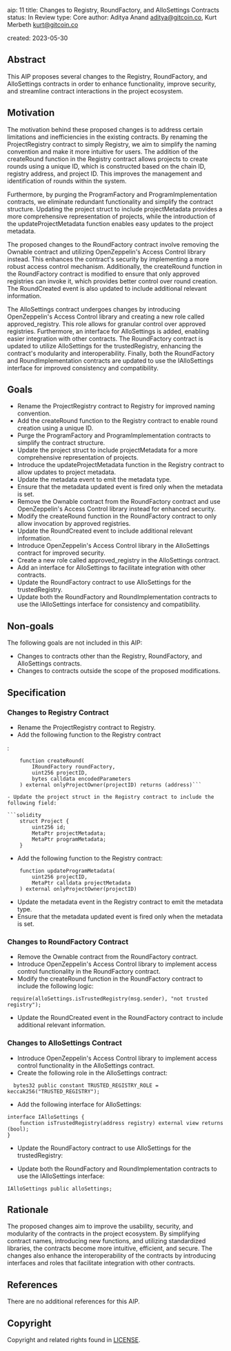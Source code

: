 aip: 11
title: Changes to Registry, RoundFactory, and AlloSettings Contracts
status: In Review
type: Core
author: Aditya Anand <aditya@gitcoin.co>, Kurt Merbeth <kurt@gitcoin.co>

created: 2023-05-30

## Abstract

This AIP proposes several changes to the Registry, RoundFactory, and AlloSettings contracts in order to enhance functionality, improve security, and streamline contract interactions in the project ecosystem.

## Motivation

The motivation behind these proposed changes is to address certain limitations and inefficiencies in the existing contracts. By renaming the ProjectRegistry contract to simply Registry, we aim to simplify the naming convention and make it more intuitive for users. The addition of the createRound function in the Registry contract allows projects to create rounds using a unique ID, which is constructed based on the chain ID, registry address, and project ID. This improves the management and identification of rounds within the system.

Furthermore, by purging the ProgramFactory and ProgramImplementation contracts, we eliminate redundant functionality and simplify the contract structure. Updating the project struct to include projectMetadata provides a more comprehensive representation of projects, while the introduction of the updateProjectMetadata function enables easy updates to the project metadata.

The proposed changes to the RoundFactory contract involve removing the Ownable contract and utilizing OpenZeppelin's Access Control library instead. This enhances the contract's security by implementing a more robust access control mechanism. Additionally, the createRound function in the RoundFactory contract is modified to ensure that only approved registries can invoke it, which provides better control over round creation. The RoundCreated event is also updated to include additional relevant information.

The AlloSettings contract undergoes changes by introducing OpenZeppelin's Access Control library and creating a new role called approved_registry. This role allows for granular control over approved registries. Furthermore, an interface for AlloSettings is added, enabling easier integration with other contracts. The RoundFactory contract is updated to utilize AlloSettings for the trustedRegistry, enhancing the contract's modularity and interoperability. Finally, both the RoundFactory and RoundImplementation contracts are updated to use the IAlloSettings interface for improved consistency and compatibility.

## Goals

- Rename the ProjectRegistry contract to Registry for improved naming convention.
- Add the createRound function to the Registry contract to enable round creation using a unique ID.
- Purge the ProgramFactory and ProgramImplementation contracts to simplify the contract structure.
- Update the project struct to include projectMetadata for a more comprehensive representation of projects.
- Introduce the updateProjectMetadata function in the Registry contract to allow updates to project metadata.
- Update the metadata event to emit the metadata type.
- Ensure that the metadata updated event is fired only when the metadata is set.
- Remove the Ownable contract from the RoundFactory contract and use OpenZeppelin's Access Control library instead for enhanced security.
- Modify the createRound function in the RoundFactory contract to only allow invocation by approved registries.
- Update the RoundCreated event to include additional relevant information.
- Introduce OpenZeppelin's Access Control library in the AlloSettings contract for improved security.
- Create a new role called approved_registry in the AlloSettings contract.
- Add an interface for AlloSettings to facilitate integration with other contracts.
- Update the RoundFactory contract to use AlloSettings for the trustedRegistry.
- Update both the RoundFactory and RoundImplementation contracts to use the IAlloSettings interface for consistency and compatibility.

## Non-goals

The following goals are not included in this AIP:

- Changes to contracts other than the Registry, RoundFactory, and AlloSettings contracts.
- Changes to contracts outside the scope of the proposed modifications.

## Specification

### Changes to Registry Contract

- Rename the ProjectRegistry contract to Registry.
- Add the following function to the Registry contract

:

```solidity
    function createRound(
        IRoundFactory roundFactory,
        uint256 projectID,
        bytes calldata encodedParameters
    ) external onlyProjectOwner(projectID) returns (address)```

- Update the project struct in the Registry contract to include the following field:

```solidity
    struct Project {
        uint256 id;
        MetaPtr projectMetadata;
        MetaPtr programMetadata;
    }
```

- Add the following function to the Registry contract:

```solidity
    function updateProgramMetadata(
        uint256 projectID,
        MetaPtr calldata projectMetadata
    ) external onlyProjectOwner(projectID)
  ```

- Update the metadata event in the Registry contract to emit the metadata type.
- Ensure that the metadata updated event is fired only when the metadata is set.

### Changes to RoundFactory Contract

- Remove the Ownable contract from the RoundFactory contract.
- Introduce OpenZeppelin's Access Control library to implement access control functionality in the RoundFactory contract.
- Modify the createRound function in the RoundFactory contract to include the following logic:

```solidity
 require(alloSettings.isTrustedRegistry(msg.sender), "not trusted registry");
 ```

- Update the RoundCreated event in the RoundFactory contract to include additional relevant information.

### Changes to AlloSettings Contract

- Introduce OpenZeppelin's Access Control library to implement access control functionality in the AlloSettings contract.
- Create the following role in the AlloSettings contract:

```solidity
  bytes32 public constant TRUSTED_REGISTRY_ROLE = keccak256("TRUSTED_REGISTRY");
```

- Add the following interface for AlloSettings:

```solidity
interface IAlloSettings {
    function isTrustedRegistry(address registry) external view returns (bool);
}
```

- Update the RoundFactory contract to use AlloSettings for the trustedRegistry:

- Update both the RoundFactory and RoundImplementation contracts to use the IAlloSettings interface:

```solidity
IAlloSettings public alloSettings;
```

## Rationale

The proposed changes aim to improve the usability, security, and modularity of the contracts in the project ecosystem.
By simplifying contract names, introducing new functions, and utilizing standardized libraries, the contracts become more intuitive, efficient, and secure. 
The changes also enhance the interoperability of the contracts by introducing interfaces and roles that facilitate integration with other contracts.

## References

There are no additional references for this AIP.

## Copyright

Copyright and related rights found in [LICENSE](./LICENSE).
